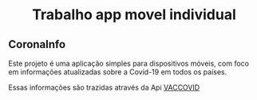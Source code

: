 <h1 align="center">Trabalho app movel individual</h1>

## CoronaInfo

Este projeto é uma aplicação simples para dispositivos móveis, com foco em
informações atualizadas sobre a Covid-19 em todos os países.

Essas informações são trazidas através da Api <a href="https://vaccovid.live/">VACCOVID </a>
